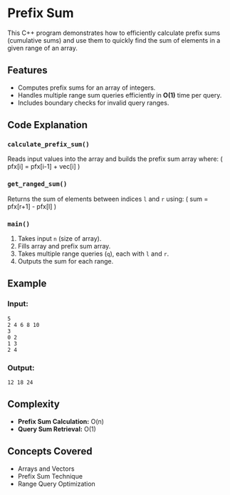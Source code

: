 # Prefix Sum 

This C++ program demonstrates how to efficiently calculate prefix sums (cumulative sums) and use them to quickly find the sum of elements in a given range of an array.

## Features
- Computes prefix sums for an array of integers.
- Handles multiple range sum queries efficiently in **O(1)** time per query.
- Includes boundary checks for invalid query ranges.

## Code Explanation

### `calculate_prefix_sum()`
Reads input values into the array and builds the prefix sum array where:
\( pfx[i] = pfx[i-1] + vec[i] \)

### `get_ranged_sum()`
Returns the sum of elements between indices `l` and `r` using:
\( sum = pfx[r+1] - pfx[l] \)

### `main()`
1. Takes input `n` (size of array).
2. Fills array and prefix sum array.
3. Takes multiple range queries (`q`), each with `l` and `r`.
4. Outputs the sum for each range.

## Example

### Input:
```
5
2 4 6 8 10
3
0 2
1 3
2 4
```

### Output:
```
12 18 24
```

## Complexity
- **Prefix Sum Calculation:** O(n)
- **Query Sum Retrieval:** O(1)



## Concepts Covered
- Arrays and Vectors
- Prefix Sum Technique
- Range Query Optimization
